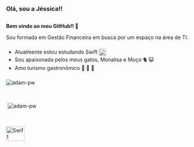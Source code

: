 <h4 align="center">

### Olá, sou a Jéssica!! 
##

**Bem vindo ao meu GitHub!! 👋**


Sou formada em Gestão Financeira em busca por um espaço na área de TI. 

###
- Atualmente estou estudando Swift <img align="center" alt="Swift" height="20" width="20" src="https://cdn.jsdelivr.net/gh/devicons/devicon/icons/swift/swift-original.svg"/>
- Sou apaixonada pelos meus gatos, Monalisa e Moço :cat2: :smiley_cat:
- Amo turismo gastronômico :sushi: :pizza: :stew:



###
<p><img align="center"
    src="https://github-readme-stats.vercel.app/api/top-langs?username=jessicaserqueira&show_icons=true&locale=en&bg_color=0d1117&text_color=ffffff&layout=compact"
    alt="adam-pw" 
    bg_color=#808080/></p>

<br>

<p>&nbsp;<img align="center" src="https://github-readme-stats.vercel.app/api?username=jessicaserqueira&show_icons=true&locale=en&bg_color=0d1117&text_color=ffffff&repo=convoychat"
    alt="adam-pw" /></p>

<br>

  <div style="display: inline_block"><br>
   <img align="center" alt="Swift" height="40" width="50" src="https://cdn.jsdelivr.net/gh/devicons/devicon/icons/swift/swift-original.svg"/>
</div>
